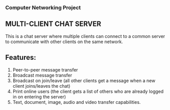 ### Computer Networking Project

## MULTI-CLIENT CHAT SERVER

This is a chat server where multiple clients can connect to a common server to communicate with other clients on the same network.

## Features:
1. Peer-to-peer message transfer
2. Broadcast message transfer
3. Broadcast on join/leave (all other clients get a message when a new client joins/leaves the chat)
4. Print online users (the client gets a list of others who are already logged in on entering the server)
5. Text, document, image, audio and video transfer capabilities.

